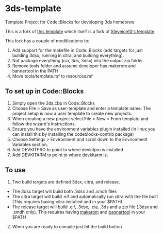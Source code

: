 # 3ds-template
Template Project for Code::Blocks for developing 3ds homebrew

This is a fork of [this template](https://github.com/thedax/3DSHomebrewTemplate) which itself is a fork of [Steveice10's template](https://github.com/Steveice10/3DSHomebrewTemplate)

This fork has a couple of modifications to:
1. Add support for the makefile in Code::Blocks (add targets for just building 3dsx, running in citra, and building everything).
2. Not package everything (cia, 3ds, 3dsx) into the output zip folder.
3. Remove tools folder and assume developer has makerom and bannertool in the PATH
4. Move tools/template.rsf to resources.rsf

## To set up in Code::Blocks
1. Simply open the 3ds.cbp in Code::Blocks
2. Choose File > Save as user-template and enter a template name.  The project setup is now a user template to create new projects.
3. When creating a new project select File > New > From template and follow the wizard's instructions.
4. Ensure you have the environment variables plugin installed (in linux you can install this by installing the codeblocks-contrib package)
5. Choose Settings > Environment and scroll down to the Environment Variables section.
6. Add DEVKITPRO to point to where devkitpro is installed
7. Add DEVKITARM to point to where devkitarm is.

## To use
1. Two build targets are defined 3dsx, citra, and release.
  * The 3dsx target will build both <project name>.3dsx and <project name>.smdh files
  * The citra target will build <project name>.elf and automatically run citra with the file built (This requires having citra installed and in your $PATH)
  * The release target will build .elf, .3dsx, .cia, .3ds and a zip file (.3dsx and .smdh only). This requires having [makerom](https://github.com/profi200/Project_CTR) and [bannertool](https://github.com/Steveice10/bannertool) in your $PATH
2. When you are ready to compile just hit the build button

